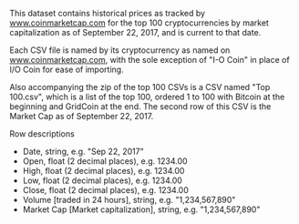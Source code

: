 This dataset contains historical prices as tracked by www.coinmarketcap.com for the top 100 cryptocurrencies by market capitalization as of September 22, 2017, and is current to that date.

Each CSV file is named by its cryptocurrency as named on www.coinmarketcap.com, with the sole exception of "I-O Coin" in place of I/O Coin for ease of importing.

Also accompanying the zip of the top 100 CSVs is a CSV named "Top 100.csv", which is a list of the top 100, ordered 1 to 100 with Bitcoin at the beginning and GridCoin at the end. The second row of this CSV is the Market Cap as of September 22, 2017.

Row descriptions

* Date, string, e.g. "Sep 22, 2017"
* Open, float (2 decimal places), e.g. 1234.00
* High, float (2 decimal places), e.g. 1234.00
* Low, float (2 decimal places), e.g. 1234.00
* Close, float (2 decimal places), e.g. 1234.00
* Volume [traded in 24 hours], string, e.g. "1,234,567,890"
* Market Cap [Market capitalization], string, e.g. "1,234,567,890"
